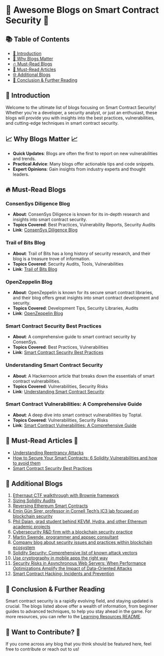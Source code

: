 # 📝 Awesome Blogs on Smart Contract Security 📝

## 📚 Table of Contents

- [🎯 Introduction](#introduction)
- [📖 Why Blogs Matter](#Why-Blogs-Matter)
- [🔥 Must-Read Blogs](#must-read-blogs)
- [🌟 Must-Read Articles](#must-read-articles)
- [🌐 Additional Blogs](#additional-blogs)
- [🔗 Conclusion & Further Reading](#conclusion--further-reading)

## 🎯 Introduction

Welcome to the ultimate list of blogs focusing on Smart Contract Security! Whether you're a developer, a security analyst, or just an enthusiast, these blogs will provide you with insights into the best practices, vulnerabilities, and cutting-edge techniques in smart contract security.


## 📈 Why Blogs Matter 📈

- **Quick Updates**: Blogs are often the first to report on new vulnerabilities and trends.
- **Practical Advice**: Many blogs offer actionable tips and code snippets.
- **Expert Opinions**: Gain insights from industry experts and thought leaders.

## 🔥 Must-Read Blogs

### ConsenSys Diligence Blog

- **About**: ConsenSys Diligence is known for its in-depth research and insights into smart contract security.
- **Topics Covered**: Best Practices, Vulnerability Reports, Security Audits
- **Link**: [ConsenSys Diligence Blog](https://diligence.consensys.net/blog/)

### Trail of Bits Blog

- **About**: Trail of Bits has a long history of security research, and their blog is a treasure trove of information.
- **Topics Covered**: Security Audits, Tools, Vulnerabilities
- **Link**: [Trail of Bits Blog](https://blog.trailofbits.com/)

### OpenZeppelin Blog

- **About**: OpenZeppelin is known for its secure smart contract libraries, and their blog offers great insights into smart contract development and security.
- **Topics Covered**: Development Tips, Security Libraries, Audits
- **Link**: [OpenZeppelin Blog](https://blog.openzeppelin.com/)

### Smart Contract Security Best Practices

- **About**: A comprehensive guide to smart contract security by ConsenSys.
- **Topics Covered**: Best Practices, Vulnerabilities
- **Link**: [Smart Contract Security Best Practices](https://consensys.github.io/smart-contract-best-practices/)

### Understanding Smart Contract Security

- **About**: A Hackernoon article that breaks down the essentials of smart contract vulnerabilities.
- **Topics Covered**: Vulnerabilities, Security Risks
- **Link**: [Understanding Smart Contract Security](https://hackernoon.com/understanding-smart-contract-security-8c632300d887)

### Smart Contract Vulnerabilities: A Comprehensive Guide

- **About**: A deep dive into smart contract vulnerabilities by Toptal.
- **Topics Covered**: Vulnerabilities, Security Risks
- **Link**: [Smart Contract Vulnerabilities: A Comprehensive Guide](https://www.toptal.com/ethereum-smart-contract-security-best-practices)

## 🌟 Must-Read Articles 🌟

- [Understanding Reentrancy Attacks](https://diligence.consensys.net/blog/2019/09/stop-using-low-level-calls/)
- [How to Secure Your Smart Contracts: 6 Solidity Vulnerabilities and how to avoid them](https://blog.openzeppelin.com/the-state-of-smart-contract-upgrades/)
- [Smart Contract Security Best Practices](https://blog.trailofbits.com/2020/03/16/how-to-prevent-smart-contract-bugs/)



## 📖 Additional Blogs

1. [Ethernaut CTF walkthrough with Brownie framework](https://securitypills.news/articles/ethernaut/)
2. [Sizing Solidity Audits](https://blog.coinfabrik.com/tools/sizing-solidity-audits/)
3. [Reversing Ethereum Smart Contracts](https://arvanaghi.com/blog/reversing-ethereum-smart-contracts/)
4. [Emin Gün Sirer, professor in Cornell Tech’s IC3 lab focused on blockchain security](http://hackingdistributed.com/)
5. [Phil Daian, grad student behind KEVM, Hydra, and other Ethereum academic projects](https://pdaian.com/blog/)
6. [Cybersecurity R&D firm with a blockchain security practice](https://blog.trailofbits.com/)
7. [Martin Swende, programmer and appsec consultant](http://swende.se/)
8. [Company blog about security issues and practices within blockchain ecosystem](https://blog.smartdec.net/)
9. [Solidity Security: Comprehensive list of known attack vectors](https://blog.sigmaprime.io/solidity-security.html)
10. [Use cryptography in mobile apps the right way](https://blog.oversecured.com/Use-cryptography-in-mobile-apps-the-right-way/)
11. [Security Risks in Asynchronous Web Servers: When Performance Optimizations Amplify the Impact of Data-Oriented Attacks](https://www.ndss-symposium.org/ndss-paper/security-risks-in-asynchronous-web-servers-when-performance-optimizations-amplify-the-impact-of-data-oriented-attacks/)
12. [Smart Contract Hacking: Incidents and Prevention](https://www.blockchain-council.org/blockchain/smart-contract-hacking-incidents-and-prevention/)

## 🔗 Conclusion & Further Reading

Smart contract security is a rapidly evolving field, and staying updated is crucial. The blogs listed above offer a wealth of information, from beginner guides to advanced techniques, to help you stay ahead in the game. For more resources, you can refer to the [Learning Resources README](./README.md).


## 🙏 Want to Contribute? 🙏

If you come across any blog that you think should be featured here, feel free to contribute or reach out to us!